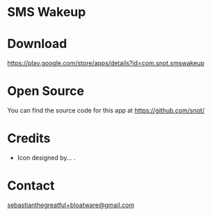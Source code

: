 SMS Wakeup
==========


Download
========
<https://play.google.com/store/apps/details?id=com.snot.smswakeup>


Open Source
===========
You can find the source code for this app at <https://github.com/snot/>


Credits
=======
* Icon designed by... .


Contact
=======
<sebastianthegreatful+bloatware@gmail.com>

